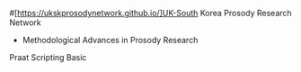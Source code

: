 #[https://ukskprosodynetwork.github.io/]UK-South Korea Prosody Research Network

- Methodological Advances in Prosody Research

Praat Scripting Basic
